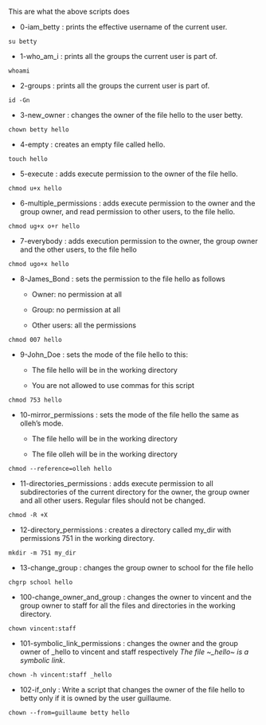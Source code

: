 This are what the above scripts does



- 0-iam_betty : prints the effective username of the current user.
~~~~
su betty
~~~~



- 1-who_am_i : prints all the groups the current user is part of.
~~~~
whoami
~~~~

- 2-groups : prints all the groups the current user is part of.

~~~~
id -Gn
~~~~


- 3-new_owner : changes the owner of the file hello to the user betty.

~~~~
chown betty hello
~~~~



- 4-empty : creates an empty file called hello.

~~~~
touch hello
~~~~



- 5-execute : adds execute permission to the owner of the file hello.

~~~~
chmod u+x hello
~~~~



- 6-multiple_permissions : adds execute permission to the owner and the group owner, and read permission to other users, to the file hello.

~~~~
chmod ug+x o+r hello
~~~~



- 7-everybody : adds execution permission to the owner, the group owner and the other users, to the file hello

~~~~
chmod ugo+x hello
~~~~



- 8-James_Bond : sets the permission to the file hello as follows

	- Owner: no permission at all

	- Group: no permission at all

	- Other users: all the permissions

~~~~
chmod 007 hello
~~~~



- 9-John_Doe : sets the mode of the file hello to this:

	- The file hello will be in the working directory

	- You are not allowed to use commas for this script


~~~
chmod 753 hello
~~~~



- 10-mirror_permissions : sets the mode of the file hello the same as olleh’s mode.



	- The file hello will be in the working directory

	- The file olleh will be in the working directory


~~~~
chmod --reference=olleh hello
~~~~



- 11-directories_permissions : adds execute permission to all subdirectories of the current directory for the owner, the group owner and all other users. Regular files should not be changed.

~~~~
chmod -R +X
~~~~


- 12-directory_permissions : creates a directory called my_dir with permissions 751 in the working directory.

~~~~
mkdir -m 751 my_dir
~~~~



- 13-change_group : changes the group owner to school for the file hello

~~~~
chgrp school hello
~~~~



- 100-change_owner_and_group : changes the owner to vincent and the group owner to staff for all the files and directories in the working directory.

~~~~
chown vincent:staff
~~~~



- 101-symbolic_link_permissions : changes the owner and the group owner of _hello to vincent and staff respectively *The file ~_hello~ is a symbolic link*.

~~~~
chown -h vincent:staff _hello
~~~~



- 102-if_only : Write a script that changes the owner of the file hello to betty only if it is owned by the user guillaume.

~~~~
chown --from=guillaume betty hello
~~~~












